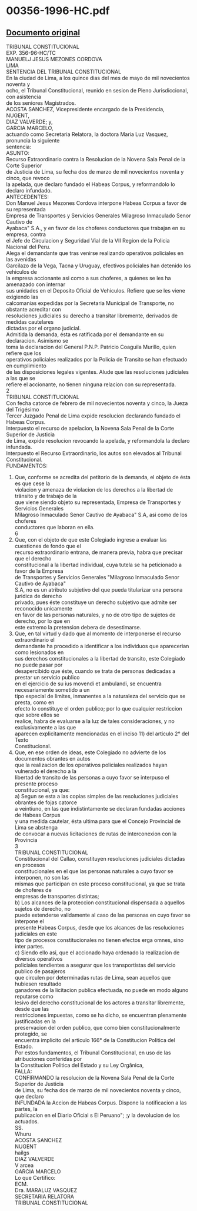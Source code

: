 
00356-1996-HC.pdf
=================
  
[Documento original](https://tc.gob.pe/jurisprudencia/1998/00356-1996-HC.pdf)  
---  
TRIBUNAL CONSTITUCIONAL  
EXP. 356-96-HC/TC  
MANUELJ JESUS MEZONES CORDOVA  
LIMA  
SENTENCIA DEL TRIBUNAL CONSTITUCIONAL  
En la ciudad de Lima, a los quince dias del mes de mayo de mil novecientos noventa y  
ocho, el Tribunal Constitucional, reunido en sesion de Pleno Jurisdiccional, con asistencia  
de los seniores Magistrados.  
ACOSTA SANCHEZ, Vicepresidente encargado de la Presidencia,  
NUGENT,  
DIAZ VALVERDE; y,  
GARCIA MARCELO,  
actuando como Secretaria Relatora, la doctora Maria Luz Vasquez, pronuncia la siguiente  
sentencia:  
ASUNTO:  
Recurso Extraordinario contra la Resolucion de la Novena Sala Penal de la Corte Superior  
de Justicia de Lima, su fecha dos de marzo de mil novecientos noventa y cinco, que revoco  
la apelada, que declaro fundado el Habeas Corpus, y reformandolo lo declaro infundado.  
ANTECEDENTES:  
Don Manuel Jesus Mezones Cordova interpone Habeas Corpus a favor de su representada  
Empresa de Transportes y Servicios Generales Milagroso Inmaculado Senor Cautivo de  
Ayabaca" S.A., y en favor de los choferes conductores que trabajan en su empresa, contra  
el Jefe de Circulacion y Seguridad Vial de la VII Region de la Policia Nacional del Peru.  
Alega el demandante que tras venirse realizando operativos policiales en las avenidas  
Garcilazo de la Vega, Tacna y Uruguay, efectivos policiales han detenido los vehiculos de  
la empresa accionante asi como a sus choferes, a quienes se les ha amenazado con internar  
sus unidades en el Deposito Oficial de Vehiculos. Refiere que se les viene exigiendo las  
calcomanias expedidas por la Secretaria Municipal de Transporte, no obstante acreditar con  
resoluciones judiciales su derecho a transitar libremente, derivados de medidas cautelares  
dictadas por el organo judicial.  
Admitida la demanda, ésta es ratificada por el demandante en su declaracion. Asimismo se  
toma la declaracion del General P.N.P. Patricio Coaguila Murillo, quien refiere que los  
operativos policiales realizados por la Policia de Transito se han efectuado en cumplimiento  
de las disposiciones legales vigentes. Alude que las resoluciones judiciales a las que se  
refiere el accionante, no tienen ninguna relacion con su representada.  
2  
TRIBUNAL CONSTITUCIONAL  
Con fecha catorce de febrero de mil novecientos noventa y cinco, la Jueza del Trigésimo  
Tercer Juzgado Penal de Lima expide resolucion declarando fundado el Habeas Corpus.  
Interpuesto el recurso de apelacion, la Novena Sala Penal de la Corte Superior de Justicia  
de Lima, expide resolucion revocando la apelada, y reformandola la declaro infundada.  
Interpuesto el Recurso Extraordinario, los autos son elevados al Tribunal Constitucional.  
FUNDAMENTOS:  
1. Que, conforme se acredita del petitorio de la demanda, el objeto de ésta es que cese la  
violacion y amenaza de violacion de los derechos a la libertad de trânsito y de trabajo de la  
que viene siendo objeto su representada, Empresa de Transportes y Servicios Generales  
Milagroso Inmaculado Senor Cautivo de Ayabaca" S.A, asi como de los choferes  
conductores que laboran en ella.  
6  
2. Que, con el objeto de que este Colegiado ingrese a evaluar las cuestiones de fondo que el  
recurso extraordinario entrana, de manera previa, habra que precisar que el derecho  
constitucional a la libertad individual, cuya tutela se ha peticionado a favor de la Empresa  
de Transportes y Servicios Generales "Milagroso Inmaculado Senor Cautivo de Ayabaca"  
S.A, no es un atributo subjetivo del que pueda titularizar una persona juridica de derecho  
privado, pues éste constituye un derecho subjetivo que admite ser reconocido unicamente  
en favor de las personas naturales, y no de otro tipo de sujetos de derecho, por lo que en  
este extremo la pretension debera de desestimarse.  
3. Que, en tal virtud y dado que al momento de interponerse el recurso extraordinario el  
demandante ha procedido a identificar a los individuos que aparecerian como lesionados en  
sus derechos constitucionales a la libertad de transito, este Colegiado no puede pasar por  
desapercibido que éste, cuando se trata de personas dedicadas a prestar un servicio publico  
en el ejercicio de su ius movendi et ambulandi, se encuentra necesariamente sometido a un  
tipo especial de limites, inmanentes a la naturaleza del servicio que se presta, como en  
efecto lo constituye el orden publico; por lo que cualquier restriccion que sobre ellos se  
realice, habra de evaluarse a la luz de tales consideraciones, y no exclusivamente a las que  
aparecen explicitamente mencionadas en el inciso 11) del articulo 2° del Texto  
Constitucional.  
4. Que, en ese orden de ideas, este Colegiado no advierte de los documentos obrantes en autos  
que la realizacion de los operativos policiales realizados hayan vulnerado el derecho a la  
libertad de transito de las personas a cuyo favor se interpuso el presente proceso  
constitucional, ya que:  
a) Segun se esta a las copias simples de las resoluciones judiciales obrantes de fojas catorce  
a veintiuno, en las que indistintamente se declaran fundadas acciones de Habeas Corpus  
y una medida cautelar, ésta ultima para que el Concejo Provincial de Lima se abstenga  
de convocar a nuevas licitaciones de rutas de interconexion con la Provincia  
3  
TRIBUNAL CONSTITUCIONAL  
Constitucional del Callao, constituyen resoluciones judiciales dictadas en procesos  
constitucionales en el que las personas naturales a cuyo favor se interponen, no son las  
mismas que participan en este proceso constitucional, ya que se trata de choferes de  
empresas de transportes distintas;  
b) Los alcances de la proteccion constitucional dispensada a aquellos sujetos de derecho, no  
puede extenderse validamente al caso de las personas en cuyo favor se interpone el  
presente Habeas Corpus, desde que los alcances de las resoluciones judiciales en este  
tipo de procesos constitucionales no tienen efectos erga omnes, sino inter partes.  
c) Siendo ello asi, que el accionado haya ordenado la realizacion de diversos operativos  
policiales tendientes a asegurar que los transportistas del servicio publico de pasajeros  
que circulen por determinadas rutas de Lima, sean aquellos que hubiesen resultado  
ganadores de la licitacion publica efectuada, no puede en modo alguno reputarse como  
lesivo del derecho constitucional de los actores a transitar libremente, desde que las  
restricciones impuestas, como se ha dicho, se encuentran plenamente justificadas en la  
preservacion del orden publico, que como bien constitucionalmente protegido, se  
encuentra implicito del articulo 166° de la Constitucion Politica del Estado.  
Por estos fundamentos, el Tribunal Constitucional, en uso de las atribuciones conferidas por  
la Constitucion Politica del Estado y su Ley Orgânica,  
FALLA:  
CONFIRMANDO la resolucion de la Novena Sala Penal de la Corte Superior de Justicia  
de Lima, su fecha dos de marzo de mil novecientos noventa y cinco, que declaro  
INFUNDADA la Accion de Habeas Corpus. Dispone la notificacion a las partes, la  
publicacion en el Diario Oficial s El Peruano"; ;y la devolucion de los actuados.  
SS.  
Whuru  
ACOSTA SANCHEZ  
NUGENT  
hailgs  
DIAZ VALVERDE  
V arcea  
GARCIA MARCELO  
Lo que Certifico:  
ECM.  
Dra. MARALUZ VASQUEZ  
SECRETARIA RELATORA  
TRIBUNAL CONSTITUCIONAL